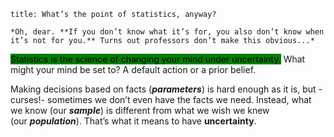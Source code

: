 ```ad-question
title: What’s the point of statistics, anyway?

*Oh, dear. **If you don’t know what it’s for, you also don’t know when it’s not for you.** Turns out professors don’t make this obvious...*
```

<mark style="background: green;">Statistics is the science of changing your mind under uncertainty.</mark> What might your mind be set to? A default action or a prior belief.

Making decisions based on facts (**_parameters_**) is hard enough as it is, but -curses!- sometimes we don’t even have the facts we need. Instead, what we know (our **_sample_**) is different from what we wish we knew (our **_population_**). That’s what it means to have **uncertainty**.